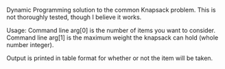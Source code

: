 Dynamic Programming solution to the common Knapsack problem.
This is not thoroughly tested, though I believe it works.

Usage:
Command line arg[0] is the number of items you want to consider.
Command line arg[1] is the maximum weight the knapsack can hold (whole number integer).

Output is printed in table format for whether or not the item will be taken.
